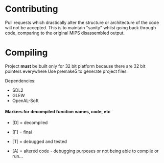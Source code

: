 # Contributing
Pull requests which drastically alter the structure or architecture of the code will not be accepted. This is to maintain "sanity" whilst going back through code, comparing to the original MIPS disassembled output.

# Compiling
Project **must** be built only for 32 bit platform because there are 32 bit pointers everywhere
Use premake5 to generate project files

Dependencies:
- SDL2
- GLEW
- OpenAL-Soft

#### Markers for decompiled function names, code, etc

- [D] = decompiled
- [F] = final
- [T] = debugged and tested

- [A] = altered code - debugging purposes or not being able to compile or run...

